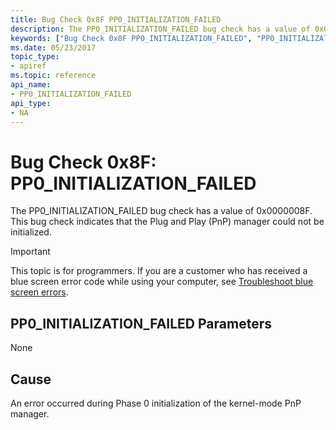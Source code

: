```yaml
---
title: Bug Check 0x8F PP0_INITIALIZATION_FAILED
description: The PP0_INITIALIZATION_FAILED bug check has a value of 0x0000008F. This bug check indicates that the Plug and Play (PnP) manager could not be initialized.
keywords: ["Bug Check 0x8F PP0_INITIALIZATION_FAILED", "PP0_INITIALIZATION_FAILED"]
ms.date: 05/23/2017
topic_type:
- apiref
ms.topic: reference
api_name:
- PP0_INITIALIZATION_FAILED
api_type:
- NA
---
```


# Bug Check 0x8F: PP0\_INITIALIZATION\_FAILED


The PP0\_INITIALIZATION\_FAILED bug check has a value of 0x0000008F. This bug check indicates that the Plug and Play (PnP) manager could not be initialized.

> [!IMPORTANT]
> This topic is for programmers. If you are a customer who has received a blue screen error code while using your computer, see [Troubleshoot blue screen errors](https://www.windows.com/stopcode).


## PP0\_INITIALIZATION\_FAILED Parameters


None

## Cause

An error occurred during Phase 0 initialization of the kernel-mode PnP manager.

 

 




